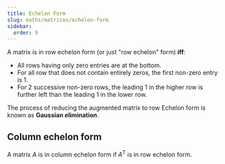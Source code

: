 ```yaml
---
title: Echelon Form
slug: maths/matrices/echelon-form
sidebar:
  order: 9
---
```


A matrix is in row echelon form (or just "row echelon" form) **iff**:

- All rows having only zero entries are at the bottom.
- For all row that does not contain entirely zeros, the first non-zero entry
  is 1.
- For 2 successive non-zero rows, the leading 1 in the higher row is further
  left than the leading 1 in the lower row.

The process of reducing the augmented matrix to row Echelon form is known as
**Gaussian elimination**.

## Column echelon form

A matrix $A$ is in column echelon form if $A^{\text{T}}$ is in row echelon form.
